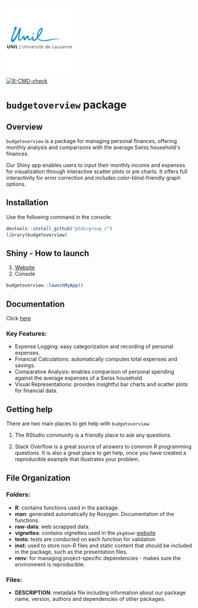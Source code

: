 ![](pkgdown/favicon/apple-touch-icon-180x180.png)

[![R-CMD-check](https://github.com/ptds2023/pkgTest/actions/workflows/R-CMD-check.yaml/badge.svg?branch=main)](https://github.com/ptds2023/pkgTest/actions/workflows/R-CMD-check.yaml)

# `budgetoverview` package

## Overview

`budgetoverview` is a package for managing personal finances, offering monthly analysis and comparisons with the average Swiss household's finances.

Our Shiny app enables users to input their monthly income and expenses for visualization through interactive scatter plots or pie charts. It offers full interactivity for error correction and includes color-blind-friendly graph options.

## Installation

Use the following command in the console:

``` r
devtools::install_github("ptds/group_c")
library(budgetoverview)
```

## Shiny - How to launch

1.  [Website](https://ptnsy6-marc-bourleau.shinyapps.io/shiny/)
2.  Console

``` r
budgetoverview::launchMyApp()
```

## Documentation

Click [here](https://bourleaumarc.github.io/prog/articles/function-usage.html)

### Key Features:

-   Expense Logging: easy categorization and recording of personal expenses.
-   Financial Calculations: automatically computes total expenses and savings.
-   Comparative Analysis: enables comparison of personal spending against the average expenses of a Swiss household.
-   Visual Representations: provides insightful bar charts and scatter plots for financial data.

## Getting help

There are two main places to get help with `budgetoverview`:

1.  The RStudio community is a friendly place to ask any questions.

2.  Stack Overflow is a great source of answers to common R programming questions. It is also a great place to get help, once you have created a reproducible example that illustrates your problem.

## File Organization

### Folders:

-   **R**: contains functions used in the package.
-   **man**: generated automatically by Roxygen. Documentation of the functions.
-   **raw-data**: web scrapped data.
-   **vignettes**: contains vignettes used in the `pkgdown` [website](https://bourleaumarc.github.io/prog/)
-   **tests**: tests are conducted on each function for validation
-   **inst:** used to store non-R files and static content that should be included in the package, such as the presentation files.
-   **renv**: for managing project-specific dependencies - makes sure the environment is reproducible.

### Files:

-   **DESCRIPTION**: metadata file including information about our package name, version, authors and dependencies of other packages.
